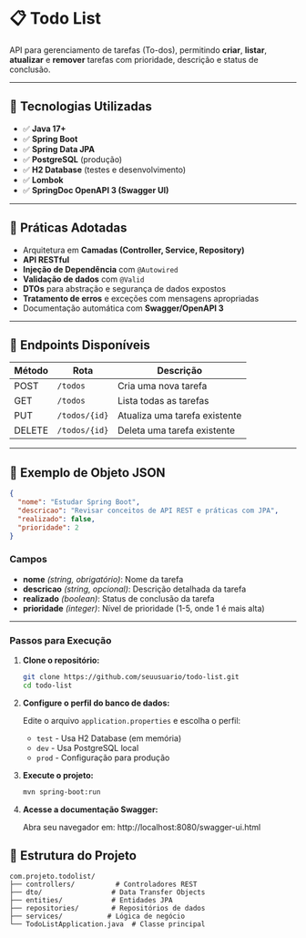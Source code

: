 # 📋 Todo List

API para gerenciamento de tarefas (To-dos), permitindo **criar**, **listar**, **atualizar** e **remover** tarefas com prioridade, descrição e status de conclusão.

---

## 🚀 Tecnologias Utilizadas

- ✅ **Java 17+**
- ✅ **Spring Boot**
- ✅ **Spring Data JPA**
- ✅ **PostgreSQL** (produção)
- ✅ **H2 Database** (testes e desenvolvimento)
- ✅ **Lombok**
- ✅ **SpringDoc OpenAPI 3 (Swagger UI)**

---

## 🔧 Práticas Adotadas

- Arquitetura em **Camadas (Controller, Service, Repository)**
- **API RESTful**
- **Injeção de Dependência** com `@Autowired`
- **Validação de dados** com `@Valid`
- **DTOs** para abstração e segurança de dados expostos
- **Tratamento de erros** e exceções com mensagens apropriadas
- Documentação automática com **Swagger/OpenAPI 3**

---

## 🔨 Endpoints Disponíveis

| Método | Rota            | Descrição                      |
|--------|------------------|-------------------------------|
| POST   | `/todos`         | Cria uma nova tarefa          |
| GET    | `/todos`         | Lista todas as tarefas        |
| PUT    | `/todos/{id}`    | Atualiza uma tarefa existente |
| DELETE | `/todos/{id}`    | Deleta uma tarefa existente   |


---

## 📘 Exemplo de Objeto JSON

```json
{
  "nome": "Estudar Spring Boot",
  "descricao": "Revisar conceitos de API REST e práticas com JPA",
  "realizado": false,
  "prioridade": 2
}
```
### Campos
- **nome** *(string, obrigatório)*: Nome da tarefa
- **descricao** *(string, opcional)*: Descrição detalhada da tarefa
- **realizado** *(boolean)*: Status de conclusão da tarefa
- **prioridade** *(integer)*: Nível de prioridade (1-5, onde 1 é mais alta)
--- 
### Passos para Execução

1. **Clone o repositório:**
   ```bash
   git clone https://github.com/seuusuario/todo-list.git
   cd todo-list
   ```

2. **Configure o perfil do banco de dados:**
   
   Edite o arquivo `application.properties` e escolha o perfil:
   - `test` - Usa H2 Database (em memória)
   - `dev` - Usa PostgreSQL local
   - `prod` - Configuração para produção

3. **Execute o projeto:**
   ```bash
   mvn spring-boot:run
   ```

4. **Acesse a documentação Swagger:**
   
   Abra seu navegador em: http://localhost:8080/swagger-ui.html

## 📁 Estrutura do Projeto

```
com.projeto.todolist/
├── controllers/          # Controladores REST
├── dto/                 # Data Transfer Objects
├── entities/            # Entidades JPA
├── repositories/        # Repositórios de dados
├── services/           # Lógica de negócio
└── TodoListApplication.java  # Classe principal
```
  
